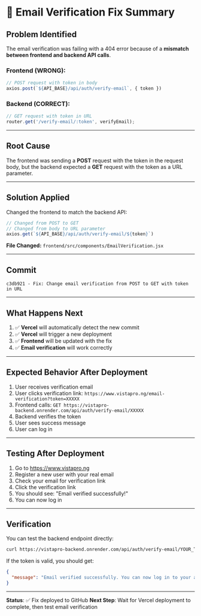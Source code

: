 # 🎯 Email Verification Fix Summary

## **Problem Identified**

The email verification was failing with a 404 error because of a **mismatch between frontend and backend API calls**.

### **Frontend (WRONG):**
```javascript
// POST request with token in body
axios.post(`${API_BASE}/api/auth/verify-email`, { token })
```

### **Backend (CORRECT):**
```javascript
// GET request with token in URL
router.get('/verify-email/:token', verifyEmail);
```

---

## **Root Cause**

The frontend was sending a **POST** request with the token in the request body, but the backend expected a **GET** request with the token as a URL parameter.

---

## **Solution Applied**

Changed the frontend to match the backend API:

```javascript
// Changed from POST to GET
// Changed from body to URL parameter
axios.get(`${API_BASE}/api/auth/verify-email/${token}`)
```

**File Changed:** `frontend/src/components/EmailVerification.jsx`

---

## **Commit**

```
c3db921 - Fix: Change email verification from POST to GET with token in URL
```

---

## **What Happens Next**

1. ✅ **Vercel** will automatically detect the new commit
2. ✅ **Vercel** will trigger a new deployment
3. ✅ **Frontend** will be updated with the fix
4. ✅ **Email verification** will work correctly

---

## **Expected Behavior After Deployment**

1. User receives verification email
2. User clicks verification link: `https://www.vistapro.ng/email-verification?token=XXXXX`
3. Frontend calls: `GET https://vistapro-backend.onrender.com/api/auth/verify-email/XXXXX`
4. Backend verifies the token
5. User sees success message
6. User can log in

---

## **Testing After Deployment**

1. Go to https://www.vistapro.ng
2. Register a new user with your real email
3. Check your email for verification link
4. Click the verification link
5. You should see: "Email verified successfully!"
6. You can now log in

---

## **Verification**

You can test the backend endpoint directly:

```bash
curl https://vistapro-backend.onrender.com/api/auth/verify-email/YOUR_TOKEN_HERE
```

If the token is valid, you should get:
```json
{
  "message": "Email verified successfully. You can now log in to your account."
}
```

---

**Status**: ✅ Fix deployed to GitHub
**Next Step**: Wait for Vercel deployment to complete, then test email verification

